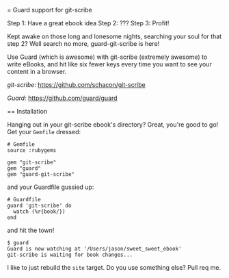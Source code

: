 = Guard support for git-scribe

Step 1: Have a great ebook idea
Step 2: ???
Step 3: Profit!

Kept awake on those long and lonesome nights, searching your soul for that step 2?  Well search no more, guard-git-scribe is here!

Use Guard (which is awesome) with git-scribe (extremely awesome) to write eBooks, and hit like six fewer keys every time you want to see your content in a browser.

*git-scribe*: https://github.com/schacon/git-scribe

*Guard*: https://github.com/guard/guard

== Installation

Hanging out in your git-scribe ebook's directory?  Great, you're good to go!  Get your `Gemfile` dressed:

    # Gemfile
    source :rubygems

    gem "git-scribe"
    gem "guard"
    gem "guard-git-scribe"

and your Guardfile gussied up:

    # Guardfile
    guard 'git-scribe' do
      watch (%r{book/})
    end

and hit the town!

    $ guard
    Guard is now watching at '/Users/jason/sweet_sweet_ebook'
    git-scribe is waiting for book changes...

I like to just rebuild the `site` target.  Do you use something else?  Pull req me.
